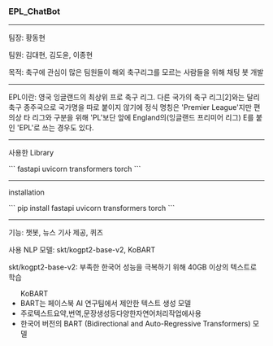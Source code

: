 ### EPL_ChatBot
<hr>
<p>팀장: 황동현</p>
<p>팀원: 김대현, 김도윤, 이종현</p>
<p>목적: 축구에 관심이 많은 팀원들이 해외 축구리그를 모르는 사람들을 위해 채팅 봇 개발</p>
<hr>
<p>EPL이란: 영국 잉글랜드의 최상위 프로 축구 리그. 다른 국가의 축구 리그[2]와는 달리 축구 종주국으로 국가명을 따로 붙이지 않기에 정식 명칭은 'Premier League'지만 편의상 타 리그와 구분을 위해 'PL'보단 앞에 England의(잉글랜드 프리미어 리그) E를 붙인 'EPL'로 쓰는 경우도 있다.</p>
<hr>
<p>사용한 Library</p>
```
fastapi
uvicorn
transformers
torch
```

<hr>
<p>installation</p>
```
pip install fastapi uvicorn transformers torch
```

<hr>
<p>기능: 챗봇, 뉴스 기사 제공, 퀴즈</p>

<p>사용 NLP 모델: skt/kogpt2-base-v2, KoBART</p>
<p>skt/kogpt2-base-v2: 부족한 한국어 성능을 극복하기 위해 40GB 이상의 텍스트로 학습</p>
<p>
  <ul>KoBART
    <li>BART는 페이스북 AI 연구팀에서 제안한 텍스트 생성 모델</li>
    <li>주로텍스트요약,번역,문장생성등다양한자연어처리작업에사용</li>
    <li>한국어 버전의 BART (Bidirectional and Auto-Regressive Transformers) 모델</li>
  </ul>
</p>


